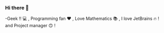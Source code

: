 ### Hi there 👋

-Geek !! 💻 , Programming fan  ❤️  , Love Mathematics 📚 , I love JetBrains 🔥 ! and Project manager 🙃 !

